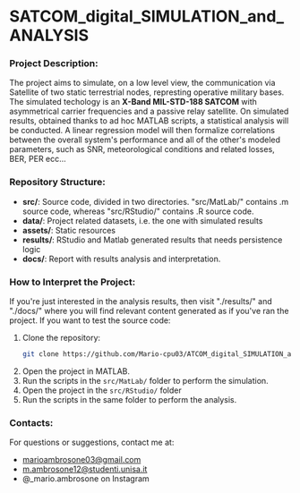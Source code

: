 # SATCOM_digital_SIMULATION_and_ANALYSIS


### Project Description:
The project aims to simulate, on a low level view, the communication via Satellite of two static terrestrial nodes, represting operative military bases.
The simulated techology is an **X-Band MIL-STD-188 SATCOM** with asymmetrical carrier frequencies and a passive relay satellite.
On simulated results, obtained thanks to ad hoc MATLAB scripts, a statistical analysis  will be conducted.
A linear regression model will then formalize correlations between the overall system's performance and all of the other's modeled parameters, such as SNR, meteorological conditions and related losses, BER, PER ecc... 


### Repository Structure:
- **src/**: Source code, divided in two directories. "src/MatLab/" contains .m source code, whereas "src/RStudio/" contains .R source code.
- **data/**: Project related datasets, i.e. the one with simulated results
- **assets/**: Static resources
- **results/**: RStudio and Matlab generated results that needs persistence logic
- **docs/**: Report with results analysis and interpretation.
 

### How to Interpret the Project:
If you're just interested in the analysis results, then visit "./results/" and "./docs/" where you will find relevant content generated as if you've ran the project.
If you want to test the source code:
1. Clone the repository:
    ```bash
    git clone https://github.com/Mario-cpu03/ATCOM_digital_SIMULATION_and_ANALYSIS.git
    ```
2. Open the project in MATLAB.
3. Run the scripts in the `src/MatLab/` folder to perform the simulation.
4. Open the project in the `src/RStudio/` folder
5. Run the scripts in the same folder to perform the analysis.


### Contacts:
For questions or suggestions, contact me at:
- marioambrosone03@gmail.com
- m.ambrosone12@studenti.unisa.it
- @_mario.ambrosone on Instagram
